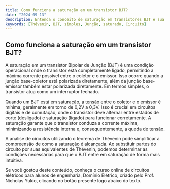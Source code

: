```yaml
---
title: Como funciona a saturação em um transistor BJT?
date: "2024-09-13"
description: Entenda o conceito de saturação em transistores BJT e sua importância em circuitos elétricos.
keywords: [Thévenin, BJT, simples, Junção, saturado, Circuito]
---
```


## Como funciona a saturação em um transistor BJT?

A saturação em um transistor Bipolar de Junção (BJT) é uma condição operacional onde o transistor está completamente ligado, permitindo a máxima corrente possível entre o coletor e o emissor. Isso ocorre quando a junção base-coletor está polarizada diretamente, além da junção base-emissor também estar polarizada diretamente. Em termos simples, o transistor atua como um interruptor fechado.

Quando um BJT está em saturação, a tensão entre o coletor e o emissor é mínima, geralmente em torno de 0,2V a 0,3V. Isso é crucial em circuitos digitais e de comutação, onde o transistor deve alternar entre estados de corte (desligado) e saturação (ligado) para funcionar corretamente. A saturação garante que o transistor conduza a corrente máxima, minimizando a resistência interna e, consequentemente, a queda de tensão.

A análise de circuitos utilizando o teorema de Thévenin pode simplificar a compreensão de como a saturação é alcançada. Ao substituir partes do circuito por suas equivalentes de Thévenin, podemos determinar as condições necessárias para que o BJT entre em saturação de forma mais intuitiva.

Se você gostou deste conteúdo, conheça o curso online de circuitos elétricos para alunos de engenharia, Domínio Elétrico, criado pelo Prof. Nicholas Yukio, clicando no botão presente logo abaixo do texto.